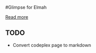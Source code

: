 #Glimpse for Elmah

[Read more](https://elmah4glimpse.codeplex.com/)

## TODO

- Convert codeplex page to markdown
